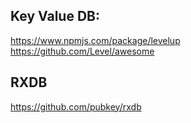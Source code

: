 ## Key Value DB:
https://www.npmjs.com/package/levelup
https://github.com/Level/awesome

## RXDB
https://github.com/pubkey/rxdb